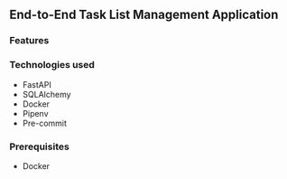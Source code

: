 ## End-to-End Task List Management Application

### Features


### Technologies used
- FastAPI
- SQLAlchemy
- Docker
- Pipenv
- Pre-commit

### Prerequisites
- Docker
